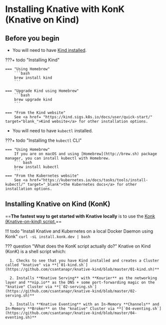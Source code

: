 # Installing Knative with KonK (Knative on Kind)

## Before you begin
- You will need to have <a href= "https://kind.sigs.k8s.io/docs/user/quick-start/" target="blank_">Kind installed</a>.

???+ todo "Installing Kind"

    === "Using Homebrew"
        ```bash
        brew install kind
        ```

    === "Upgrade Kind using Homebrew"
        ```bash
        brew upgrade kind
        ```

    === "From the Kind website"
        See <a href= "https://kind.sigs.k8s.io/docs/user/quick-start/" target="blank_">Kind website</a> for other installation options.
- You will need to have `kubectl` installed.

???+ todo "Installing the `kubectl` CLI"

    === "Using Homebrew"
        If you are on macOS and using [Homebrew](http://brew.sh) package manager, you can install kubectl with Homebrew.
        ``` bash
        brew install kubectl
        ```
    === "From the Kubernetes website"
        See <a href="https://kubernetes.io/docs/tasks/tools/install-kubectl/" target="_blank">the Kubernetes docs</a> for other installation options.

## Installing Knative on Kind (KonK)
==**The fastest way to get started with Knative locally** is to use the <a href= "https://konk.dev" target="blank_">Konk (Knative-on-kind) script.</a>==

!!! todo "Install Knative and Kubernetes on a local Docker Daemon using Konk"
    ```
    curl -sL install.konk.dev | bash
    ```

??? question "What does the KonK script actually do?"
    Knative on Kind (KonK) is a shell script which:

      1. Checks to see that you have Kind installed and creates a Cluster called "knative" via **[`01-kind.sh`](https://github.com/csantanapr/knative-kind/blob/master/01-kind.sh)**

      2. Installs **Knative Serving** with **Kourier** as the networking layer and **nip.io** as the DNS + some port-forwarding magic on the "knative" Cluster via **[`02-serving.sh`](https://github.com/csantanapr/knative-kind/blob/master/02-serving.sh)**

      3. Installs **Knative Eventing** with an In-Memory **Channels** and In-Memory **Broker** on the "knative" Cluster via **[`04-eventing.sh`](https://github.com/csantanapr/knative-kind/blob/master/04-eventing.sh)**
